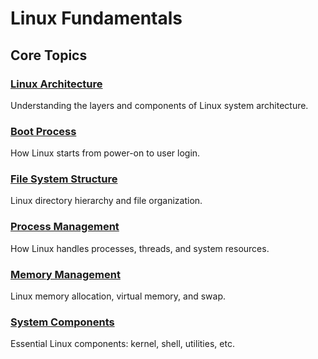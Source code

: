 ﻿# Linux Fundamentals

## Core Topics

### [Linux Architecture](./linux-architecture.md)
Understanding the layers and components of Linux system architecture.

### [Boot Process](./boot-process.md)
How Linux starts from power-on to user login.

### [File System Structure](./file-system.md)
Linux directory hierarchy and file organization.

### [Process Management](./process-management.md)
How Linux handles processes, threads, and system resources.

### [Memory Management](./memory-management.md)
Linux memory allocation, virtual memory, and swap.

### [System Components](./system-components.md)
Essential Linux components: kernel, shell, utilities, etc.
